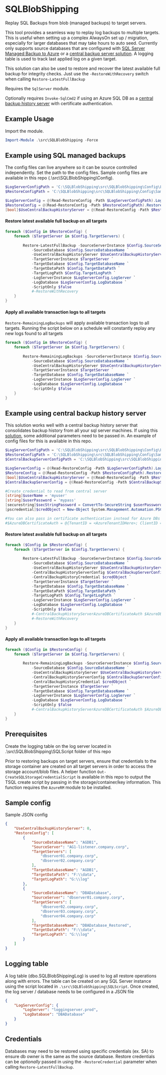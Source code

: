 # SQLBlobShipping

Replay SQL Backups from blob (managed backups) to target servers.

This tool provides a seamless way to replay log backups to multiple targets. This is useful when setting up a complex AlwaysOn set up / migration, especially for larger databases that may take hours to auto seed. Currently only supports source databases that are configured with [SQL Server Managed Backup to Azure](https://docs.microsoft.com/en-us/sql/relational-databases/backup-restore/sql-server-managed-backup-to-microsoft-azure?view=sql-server-2014) or a [central backup server solution](https://github.com/andrewalumkal/SQLBackupHistoryETL). A logging table is used to track last applied log on a given target.

This solution can also be used to restore and recover the latest available full backup for integrity checks. Just use the `-RestoreWithRecovery` switch when calling `Restore-LatestFullBackup`

Requires the `SqlServer` module. 

Optionally requires `Invoke-SqlCmd2` if using an Azure SQL DB as a [central backup history server]((https://github.com/andrewalumkal/SQLBackupHistoryETL)) with certificate authentication.

## Example Usage

Import the module.

```powershell
Import-Module .\src\SQLBlobShipping -Force
```

## Example using SQL managed backups
The config files can live anywhere so it can be source controlled independently. Set the path to the config files. Sample config files are available in this repo (.\src\SQLBlobShipping\Config). 
```powershell
$LogServerConfigPath = 'C:\SQLBlobShipping\src\SQLBlobShipping\Config\LogServer.config.json'
$RestoreConfigPath = 'C:\SQLBlobShipping\src\SQLBlobShipping\Config\SampleRestore.config.json'

$LogServerConfig = @(Read-RestoreConfig -Path $LogServerConfigPath).LogServerConfig
$RestoreConfig = @(Read-RestoreConfig -Path $RestoreConfigPath).RestoreConfig
[bool]$UseCentralBackupHistoryServer = @(Read-RestoreConfig -Path $RestoreConfigPath).UseCentralBackupHistoryServer #this will be set to 0 in the config
```

#### Restore latest available full backup on all targets
```powershell
foreach ($Config in $RestoreConfig) {
    foreach ($TargetServer in $Config.TargetServers) {
    
        Restore-LatestFullBackup -SourceServerInstance $Config.SourceServer `
            -SourceDatabase $Config.SourceDatabaseName `
            -UseCentralBackupHistoryServer $UseCentralBackupHistoryServer `
            -TargetServerInstance $TargetServer `
            -TargetDatabase $Config.TargetDatabaseName `
            -TargetDataPath $Config.TargetDataPath `
            -TargetLogPath $Config.TargetLogPath `
            -LogServerInstance $LogServerConfig.LogServer `
            -LogDatabase $LogServerConfig.LogDatabase `
            -ScriptOnly $false 
            #-RestoreWithRecovery
    }
}
```

#### Apply all available transaction logs to all targets

`Restore-RemainingLogBackups` will apply available transaction logs to all targets. Running the script below on a schedule will constantly replay any new logs found to all targets

```powershell
foreach ($Config in $RestoreConfig) {
    foreach ($TargetServer in $Config.TargetServers) {
    
        Restore-RemainingLogBackups -SourceServerInstance $Config.SourceServer `
            -SourceDatabase $Config.SourceDatabaseName `
            -UseCentralBackupHistoryServer $UseCentralBackupHistoryServer `
            -TargetServerInstance $TargetServer `
            -TargetDatabase $Config.TargetDatabaseName `
            -LogServerInstance $LogServerConfig.LogServer `
            -LogDatabase $LogServerConfig.LogDatabase `
            -ScriptOnly $false
    }
}
```


## Example using central backup history server
This solution works well with a central backup history server that consolidates backup history from all your sql server machines. If using this [solution](https://github.com/andrewalumkal/SQLBackupHistoryETL), some additional parameters need to be passed in. An example of config files for this is available in this repo.
```powershell
$LogServerConfigPath = 'C:\SQLBlobShipping\src\SQLBlobShipping\Config\LogServer.config.json'
$RestoreConfigPath = 'C:\SQLBlobShipping\src\SQLBlobShipping\Config\SampleRestoreCentralServer.config.json'
$CentralBackupServerConfigPath = 'C:\SQLBlobShipping\src\SQLBlobShipping\Config\CentralBackupHistoryServer.config.json'

$LogServerConfig = @(Read-RestoreConfig -Path $LogServerConfigPath).LogServerConfig
$RestoreConfig = @(Read-RestoreConfig -Path $RestoreConfigPath).RestoreConfig
[bool]$UseCentralBackupHistoryServer = @(Read-RestoreConfig -Path $RestoreConfigPath).UseCentralBackupHistoryServer
$CentralBackupServerConfig = @(Read-RestoreConfig -Path $CentralBackupServerConfigPath).CentralBackupHistoryServerConfig

#Create credential to read from central server
[string]$userName = 'myuser'
[string]$userPassword = 'mypass'
[securestring]$secStringPassword = ConvertTo-SecureString $userPassword -AsPlainText -Force
[pscredential]$credObject = New-Object System.Management.Automation.PSCredential ($userName, $secStringPassword)

#You can also pass in certificate authentication instead for Azure DBs
#$AzureDBCertificateAuth = @{TenantID = <AzureTenantIDHere>; ClientID = <AzureClientIDHere>; FullCertificatePath = "Cert:\LocalMachine\My\<CertificateThumbprintHere>"}


```

#### Restore latest available full backup on all targets
```powershell
foreach ($Config in $RestoreConfig) {
    foreach ($TargetServer in $Config.TargetServers) {
    
        Restore-LatestFullBackup -SourceServerInstance $Config.SourceServer `
            -SourceDatabase $Config.SourceDatabaseName `
            -UseCentralBackupHistoryServer $UseCentralBackupHistoryServer `
            -CentralBackupHistoryServerConfig $CentralBackupServerConfig `
            -CentralBackupHistoryCredential $credObject `
            -TargetServerInstance $TargetServer `
            -TargetDatabase $Config.TargetDatabaseName `
            -TargetDataPath $Config.TargetDataPath `
            -TargetLogPath $Config.TargetLogPath `
            -LogServerInstance $LogServerConfig.LogServer `
            -LogDatabase $LogServerConfig.LogDatabase `
            -ScriptOnly $false
            #-CentralBackupHistoryServerAzureDBCertificateAuth $AzureDBCertificateAuth #Optionally can pass in certificate authentication
            #-RestoreWithRecovery
    }
}
```

#### Apply all available transaction logs to all targets

```powershell
foreach ($Config in $RestoreConfig) {
    foreach ($TargetServer in $Config.TargetServers) {
    
        Restore-RemainingLogBackups -SourceServerInstance $Config.SourceServer `
            -SourceDatabase $Config.SourceDatabaseName `
            -UseCentralBackupHistoryServer $UseCentralBackupHistoryServer `
            -CentralBackupHistoryServerConfig $CentralBackupServerConfig `
            -CentralBackupHistoryCredential $credObject `
            -TargetServerInstance $TargetServer `
            -TargetDatabase $Config.TargetDatabaseName `
            -LogServerInstance $LogServerConfig.LogServer `
            -LogDatabase $LogServerConfig.LogDatabase `
            -ScriptOnly $false
            #-CentralBackupHistoryServerAzureDBCertificateAuth $AzureDBCertificateAuth #Optionally can pass in certificate authentication
    }
}
```

## Prerequisites

Create the logging table on the log server located in .\src\SQLBlobShipping\SQLScript folder of this repo

Prior to restoring backups on target servers, ensure that credentials to the storage container are created on all target servers in order to access the storage account/blob files. A helper function `Out-CreateSQLStorageCredentialScript` is available in this repo to output the TSQL create script by passing in the storage/container/key information. This function requires the `AzureRM` module to be installed.


## Sample config

Sample JSON config

```JSON
{
    "UseCentralBackupHistoryServer": 0,
    "RestoreConfig": [
        {
            "SourceDatabaseName": "AGDB1",
            "SourceServer": "AG1-listener.company.corp",
            "TargetServers": [
                "dbserver01.company.corp",
                "dbserver02.company.corp"
            ],
            "TargetDatabaseName": "AGDB1",
            "TargetDataPath": "F:\\data",
            "TargetLogPath": "G:\\log"
        },
        {
            "SourceDatabaseName": "DBADatabase",
            "SourceServer": "dbserver01.company.corp",
            "TargetServers": [
                "dbserver02.company.corp",
                "dbserver03.company.corp",
                "dbserver04.company.corp"
            ],
            "TargetDatabaseName": "DBADatabase_Restored",
            "TargetDataPath": "F:\\data",
            "TargetLogPath": "G:\\log"
        }
    ]
}
```

## Logging table
A log table (dbo.SQLBlobShippingLog) is used to log all restore operations along with errors. The table can be created on any SQL Server instance using the script located in `.\src\SQLBlobShipping\SQLScript`.
Once created, the log server / database needs to be configured in a JSON file

```JSON
{
    "LogServerConfig": {
        "LogServer": "loggingserver.prod",
        "LogDatabase": "DBADatabase"
    }
}
```

## Credentials
Databases may need to be restored using specific credentials (ex. SA) to ensure db owner is the same as the source database. Restore credentials can be *optionally* passed in using the `-RestoreCredential` parameter when calling `Restore-LatestFullBackup`. 

